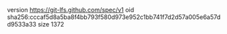 version https://git-lfs.github.com/spec/v1
oid sha256:cccaf5d8a5ba8f4bb793f580d973e952c1bb741f7d2d57a005e6a57dd9533a33
size 1372
